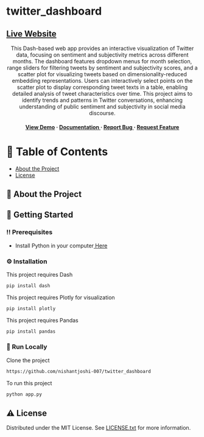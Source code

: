 # twitter_dashboard

## <a href=https://twitterassignment-65fa22aca58f.herokuapp.com/>Live Website</a>

<div align='center'>

<p>This Dash-based web app provides an interactive visualization of Twitter data, focusing on sentiment and subjectivity metrics across different months. The dashboard features dropdown menus for month selection, range sliders for filtering tweets by sentiment and subjectivity scores, and a scatter plot for visualizing tweets based on dimensionality-reduced embedding representations. Users can interactively select points on the scatter plot to display corresponding tweet texts in a table, enabling detailed analysis of tweet characteristics over time. This project aims to identify trends and patterns in Twitter conversations, enhancing understanding of public sentiment and subjectivity in social media discourse.</p>

<h4> <a href=https://twitterassignment-65fa22aca58f.herokuapp.com/>View Demo</a> <span> · </span> <a href="https://github.com/nishantjoshi-007/twitter_dashboard/blob/main/README.md"> Documentation </a> <span> · </span> <a href="https://github.com/nishantjoshi-007/twitter_dashboard/issues"> Report Bug </a> <span> · </span> <a href="https://github.com/nishantjoshi-007/twitter_dashboard/issues"> Request Feature </a> </h4>


</div>

# :notebook_with_decorative_cover: Table of Contents

- [About the Project](#star2-about-the-project)
- [License](#warning-license)


## :star2: About the Project

## :toolbox: Getting Started

### :bangbang: Prerequisites

- Install Python in your computer<a href="https://www.python.org/downloads/"> Here</a>


### :gear: Installation

This project requires Dash
```bash
pip install dash
```
This project requires Plotly for visualization
```bash
pip install plotly
```
This project requires Pandas
```bash
pip install pandas
```


### :running: Run Locally

Clone the project

```bash
https://github.com/nishantjoshi-007/twitter_dashboard
```
To run this project
```bash
python app.py
```


## :warning: License

Distributed under the MIT License. See <a href="https://github.com/nishantjoshi-007/twitter_dashboard/LICENSE.txt">LICENSE.txt</a> for more information.
